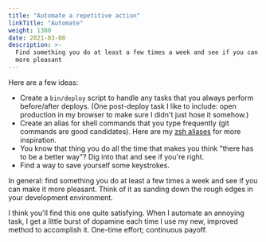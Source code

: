 ```yaml
---
title: "Automate a repetitive action"
linkTitle: "Automate"
weight: 1300
date: 2021-03-08
description: >-
  Find something you do at least a few times a week and see if you can make it
  more pleasant
---
```


Here are a few ideas:

- Create a `bin/deploy` script to handle any tasks that you always perform
  before/after deploys. (One post-deploy task I like to include: open
  production in my browser to make sure I didn't just hose it somehow.)
- Create an alias for shell commands that you type frequently (git commands are
  good candidates). Here are my [zsh
  aliases](https://github.com/r00k/dotfiles/blob/master/zsh/aliases) for more
  inspiration.
- You know that thing you do all the time that makes you think "there has to be
  a better way"? Dig into that and see if you're right.
- Find a way to save yourself some keystrokes.

In general: find something you do at least a few times a week and see if you
can make it more pleasant. Think of it as sanding down the rough edges in your
development environment.

I think you'll find this one quite satisfying. When I automate an annoying
task, I get a little burst of dopamine each time I use my new, improved method
to accomplish it. One-time effort; continuous payoff.
